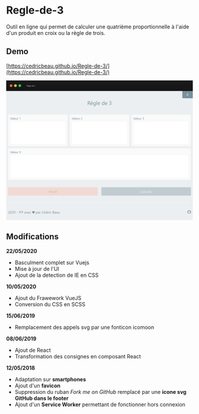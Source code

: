 # Regle-de-3

Outil en ligne qui permet de calculer une quatrième proportionnelle à l'aide d'un produit en croix ou la règle de trois.

## Demo

[https://cedricbeau.github.io/Regle-de-3/](https://cedricbeau.github.io/Regle-de-3/)

![Capture d'écran de Regle-de-3]( https://github.com/cedricbeau/Regle-de-3/blob/master/R23.png "Capture d'écran de Regle-de-3")

## Modifications

**22/05/2020**

* Basculment complet sur Vuejs
* Mise à jour de l'UI
* Ajout de la detection de IE en CSS

**10/05/2020**

* Ajout du Frawework VueJS
* Conversion du CSS en SCSS

**15/06/2019**

* Remplacement des appels svg par une fonticon icomoon

**08/06/2019**

* Ajout de React
* Transformation des consignes en composant React

**12/05/2018**

* Adaptation sur **smartphones**
* Ajout d'un **favicon**
* Suppression du ruban _Fork me on GitHub_ remplacé par une **icone svg GitHub dans le footer**
* Ajout d'un **Service Worker** permettant de fonctionner hors connexion

